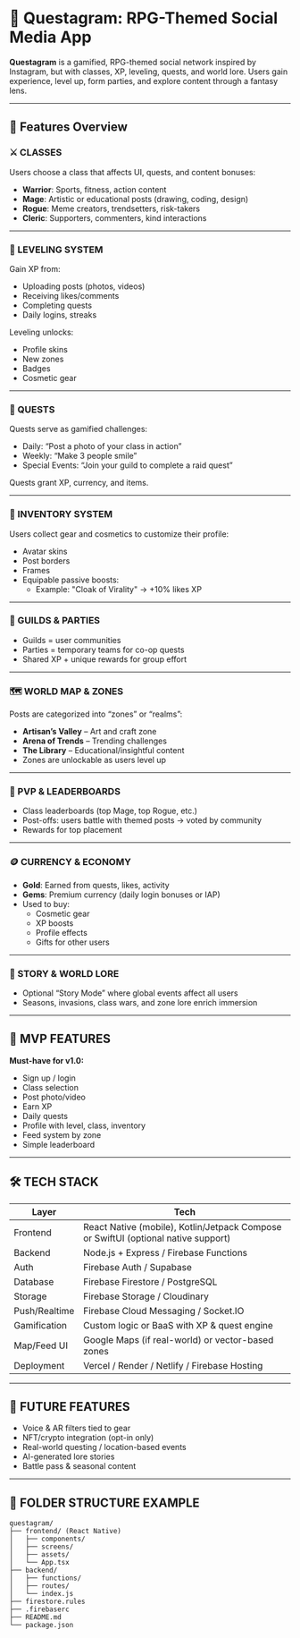 # 📱 Questagram: RPG-Themed Social Media App

**Questagram** is a gamified, RPG-themed social network inspired by Instagram, but with classes, XP, leveling, quests, and world lore. Users gain experience, level up, form parties, and explore content through a fantasy lens.

---

## 🧩 Features Overview

### ⚔️ CLASSES
Users choose a class that affects UI, quests, and content bonuses:
- **Warrior**: Sports, fitness, action content
- **Mage**: Artistic or educational posts (drawing, coding, design)
- **Rogue**: Meme creators, trendsetters, risk-takers
- **Cleric**: Supporters, commenters, kind interactions

---

### 🧠 LEVELING SYSTEM
Gain XP from:
- Uploading posts (photos, videos)
- Receiving likes/comments
- Completing quests
- Daily logins, streaks

Leveling unlocks:
- Profile skins
- New zones
- Badges
- Cosmetic gear

---

### 📜 QUESTS
Quests serve as gamified challenges:
- Daily: “Post a photo of your class in action”
- Weekly: “Make 3 people smile”
- Special Events: “Join your guild to complete a raid quest”

Quests grant XP, currency, and items.

---

### 🎒 INVENTORY SYSTEM
Users collect gear and cosmetics to customize their profile:
- Avatar skins
- Post borders
- Frames
- Equipable passive boosts:
  - Example: "Cloak of Virality" → +10% likes XP

---

### 👥 GUILDS & PARTIES
- Guilds = user communities
- Parties = temporary teams for co-op quests
- Shared XP + unique rewards for group effort

---

### 🗺️ WORLD MAP & ZONES
Posts are categorized into “zones” or “realms”:
- **Artisan’s Valley** – Art and craft zone
- **Arena of Trends** – Trending challenges
- **The Library** – Educational/insightful content
- Zones are unlockable as users level up

---

### 🧠 PVP & LEADERBOARDS
- Class leaderboards (top Mage, top Rogue, etc.)
- Post-offs: users battle with themed posts → voted by community
- Rewards for top placement

---

### 🪙 CURRENCY & ECONOMY
- **Gold**: Earned from quests, likes, activity
- **Gems**: Premium currency (daily login bonuses or IAP)
- Used to buy:
  - Cosmetic gear
  - XP boosts
  - Profile effects
  - Gifts for other users

---

### 📖 STORY & WORLD LORE
- Optional “Story Mode” where global events affect all users
- Seasons, invasions, class wars, and zone lore enrich immersion

---

## 📱 MVP FEATURES

**Must-have for v1.0:**
- Sign up / login
- Class selection
- Post photo/video
- Earn XP
- Daily quests
- Profile with level, class, inventory
- Feed system by zone
- Simple leaderboard

---

## 🛠 TECH STACK

| Layer         | Tech                               |
|--------------|------------------------------------|
| Frontend      | React Native (mobile), Kotlin/Jetpack Compose or SwiftUI (optional native support) |
| Backend       | Node.js + Express / Firebase Functions |
| Auth          | Firebase Auth / Supabase          |
| Database      | Firebase Firestore / PostgreSQL   |
| Storage       | Firebase Storage / Cloudinary     |
| Push/Realtime | Firebase Cloud Messaging / Socket.IO |
| Gamification  | Custom logic or BaaS with XP & quest engine |
| Map/Feed UI   | Google Maps (if real-world) or vector-based zones |
| Deployment    | Vercel / Render / Netlify / Firebase Hosting |

---

## 🚧 FUTURE FEATURES

- Voice & AR filters tied to gear
- NFT/crypto integration (opt-in only)
- Real-world questing / location-based events
- AI-generated lore stories
- Battle pass & seasonal content

---

## 📂 FOLDER STRUCTURE EXAMPLE

```plaintext
questagram/
├── frontend/ (React Native)
│   ├── components/
│   ├── screens/
│   ├── assets/
│   └── App.tsx
├── backend/
│   ├── functions/
│   ├── routes/
│   └── index.js
├── firestore.rules
├── .firebaserc
├── README.md
└── package.json
```
